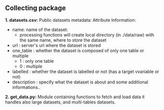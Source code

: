 
## Collecting package

**1.  datasets.csv:** Public datasets metadata:
Attribute Information: 
* name: name of the dataset:
    - processing functions will create local directory (in ./data/raw) with the same name, where to store the dataset 
* url : server's url where the dataset is stored
* one_table : whether the dataset is composed of only one table or multiple
    * 1 : only one table
    * 0 : multiple
* labelled : whether the dataset is labelled or not (has a target vvariable or not)
* description : specify what the dataset is about and some additional informations..

**2.  get_data.py:** 
Module containing functions to fetch and load data
it handles also large datasets, and multi-tables datasets.

